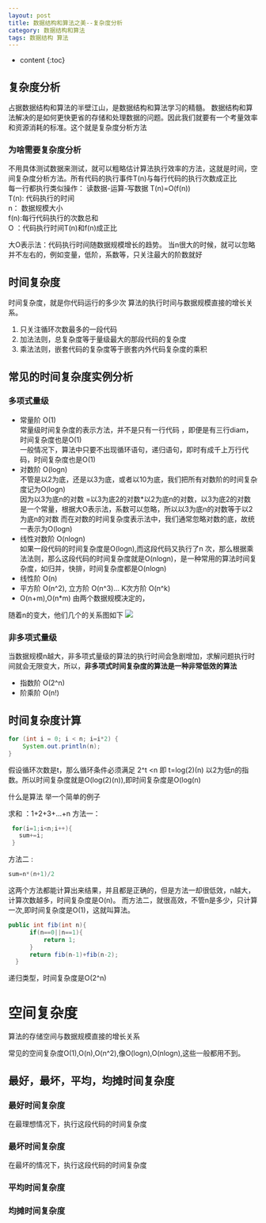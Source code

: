 ```yaml
---
layout: post
title: 数据结构和算法之美--复杂度分析
category: 数据结构和算法
tags: 数据结构 算法
---
```

* content
{:toc}

## 复杂度分析
占据数据结构和算法的半壁江山，是数据结构和算法学习的精髓。
数据结构和算法解决的是如何更快更省的存储和处理数据的问题。因此我们就要有一个考量效率和资源消耗的标准。这个就是复杂度分析方法


### 为啥需要复杂度分析

不用具体测试数据来测试，就可以粗略估计算法执行效率的方法，这就是时间，空间复杂度分析方法。所有代码的执行事件T(n)与每行代码的执行次数成正比   
每一行都执行类似操作： 读数据-运算-写数据
T(n)=O(f(n))   
T(n): 代码执行的时间   
n： 数据规模大小   
f(n):每行代码执行的次数总和   
O ：代码执行时间T(n)和f(n)成正比   

大O表示法：代码执行时间随数据规模增长的趋势。
当n很大的时候，就可以忽略并不左右的，例如变量，低阶，系数等，只关注最大的阶数就好

## 时间复杂度
时间复杂度，就是你代码运行的多少次
算法的执行时间与数据规模直接的增长关系。

1. 只关注循环次数最多的一段代码
2. 加法法则，总复杂度等于量级最大的那段代码的复杂度
3. 乘法法则，嵌套代码的复杂度等于嵌套内外代码复杂度的乘积


## 常见的时间复杂度实例分析
### 多项式量级
* 常量阶 O(1)   
常量级时间复杂度的表示方法，并不是只有一行代码 ，即便是有三行diam，时间复杂度也是O(1)   
一般情况下，算法中只要不出现循环语句，递归语句，即时有成千上万行代码，时间复杂度也是O(1)
* 对数阶 O(logn)   
不管是以2为底，还是以3为底，或者以10为底，我们把所有对数阶的时间复杂度记为O(logn)   
因为以3为底n的对数 =以3为底2的对数*以2为底n的对数，以3为底2的对数是一个常量，根据大O表示法，系数可以忽略，所以以3为底n的对数等于以2为底n的对数
而在对数的时间复杂度表示法中，我们通常忽略对数的底，故统一表示为O(logn)
* 线性对数阶 O(nlogn)   
如果一段代码的时间复杂度是O(logn),而这段代码又执行了n 次，那么根据乘法法则，那么这段代码的时间复杂度就是O(nlogn)，是一种常用的算法时间复杂度，如归并，快排，时间复杂度都是O(nlogn)
* 线性阶 O(n)
* 平方阶 O(n^2), 立方阶 O(n^3)... K次方阶 O(n^k)
* O(n+m),O(n*m)   由两个数据规模决定的，

随着n的变大，他们几个的关系图如下
![](https://github.com/hoyouly/BlogResource/raw/master/imges/n_logn_1.jpg)

### 非多项式量级
当数据规模n越大，非多项式量级的算法的执行时间会急剧增加，求解问题执行时间就会无限变大，所以，**非多项式时间复杂度的算法是一种非常低效的算法**
* 指数阶 O(2^n)
* 阶乘阶 O(n!)

## 时间复杂度计算

```java
for (int i = 0; i < n; i=i*2) {
    System.out.println(n);
}
```
假设循环次数是t，那么循环条件必须满足 2^t <n  即 t=log(2)(n)  以2为低n的指数。所以时间复杂度就是O(log(2)(n)),即时间复杂度是O(log(n)


什么是算法
举一个简单的例子

求和 ：1+2+3+...+n
方法一：
```java
 for(i=1;i<n;i++){
   sum+=i;
 }
```
方法二 :
```java
sum=n*(n+1)/2
```
这两个方法都能计算出来结果，并且都是正确的，但是方法一却很低效，n越大，计算次数越多，时间复杂度是O(n)。
而方法二，就很高效，不管n是多少，只计算一次,即时间复杂度是O(1)，这就叫算法。

```java
public int fib(int n){
      if(n==0||n==1){
          return 1;
      }
      return fib(n-1)+fib(n-2);
  }
```
递归类型，时间复杂度是O(2^n)

# 空间复杂度
算法的存储空间与数据规模直接的增长关系

常见的空间复杂度O(1),O(n),O(n^2),像O(logn),O(nlogn),这些一般都用不到。


## 最好，最坏，平均，均摊时间复杂度

### 最好时间复杂度
在最理想情况下，执行这段代码的时间复杂度
### 最坏时间复杂度
在最坏的情况下，执行这段代码的时间复杂度
### 平均时间复杂度

### 均摊时间复杂度
